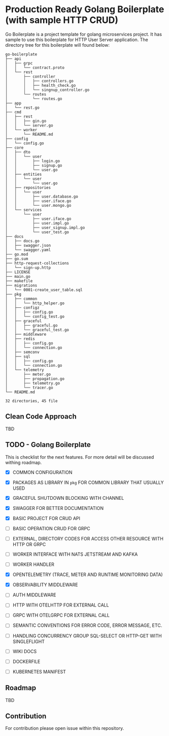 # Production Ready Golang Boilerplate (with sample HTTP CRUD)

Go Boilerplate is a project template for golang microservices project. It has sample to use this boilerplate for HTTP User Server application. The directory tree for this boilerplate will found below:

```
go-boilerplate
├── api
│   ├── grpc
│   │   └── contract.proto
│   └── rest
│       ├── controller
│       │   ├── controllers.go
│       │   ├── health_check.go
│       │   └── singnup_controller.go
│       └── routes
│           └── routes.go
├── app
│   └── rest.go
├── cmd
│   ├── rest
│   │   ├── gin.go
│   │   └── server.go
│   └── worker
│       └── README.md
├── config
│   └── config.go
├── core
│   ├── dto
│   │   └── user
│   │       ├── login.go
│   │       ├── signup.go
│   │       └── user.go
│   ├── entities
│   │   └── user
│   │       └── user.go
│   ├── repositories
│   │   └── user
│   │       ├── user.database.go
│   │       ├── user.iface.go
│   │       └── user.mongo.go
│   └── services
│       └── user
│           ├── user.iface.go
│           ├── user.impl.go
│           ├── user_signup.impl.go
│           └── user_test.go
├── docs
│   ├── docs.go
│   ├── swagger.json
│   └── swagger.yaml
├── go.mod
├── go.sum
├── http-request-collections
│   └── sign-up.http
├── LICENSE
├── main.go
├── makefile
├── migrations
│   └── 0001-create_user_table.sql
├── pkg
│   ├── common
│   │   └── http_helper.go
│   ├── configz
│   │   ├── config.go
│   │   └── config_test.go
│   ├── graceful
│   │   ├── graceful.go
│   │   └── graceful_test.go
│   ├── middleware
│   ├── redis
│   │   ├── config.go
│   │   └── connection.go
│   ├── semconv
│   ├── sql
│   │   ├── config.go
│   │   └── connection.go
│   └── telemetry
│       ├── meter.go
│       ├── propagation.go
│       ├── telemetry.go
│       └── tracer.go
└── README.md

32 directories, 45 file
```

## Clean Code Approach

TBD

## TODO - Golang Boilerplate

This is checklist for the next features. For more detail will be discussed withing roadmap.

- [X] COMMON CONFIGURATION
- [X] PACKAGES AS LIBRARY IN `pkg` FOR COMMON LIBRARY THAT USUALLY USED
- [X] GRACEFUL SHUTDOWN BLOCKING WITH CHANNEL
- [X] SWAGGER FOR BETTER DOCUMENTATION
- [X] BASIC PROJECT FOR CRUD API
- [ ] BASIC OPERATION CRUD FOR GRPC
- [ ] EXTERNAL, DIRECTORY CODES FOR ACCESS OTHER RESOURCE WITH HTTP OR GRPC
- [ ] WORKER INTERFACE WITH NATS JETSTREAM AND KAFKA
- [ ] WORKER HANDLER
- [X] OPENTELEMETRY (TRACE, METER AND RUNTIME MONITORING DATA)
- [X] OBSERVABILITY MIDDLEWARE
- [ ] AUTH MIDDLEWARE
- [ ] HTTP WITH OTELHTTP FOR EXTERNAL CALL
- [ ] GRPC WITH OTELGRPC FOR EXTERNAL CALL
- [ ] SEMANTIC CONVENTIONS FOR ERROR CODE, ERROR MESSAGE, ETC.
- [ ] HANDLING CONCURRENCY GROUP SQL-SELECT OR HTTP-GET WITH SINGLEFLIGHT 
- [ ] WIKI DOCS
- [ ] DOCKERFILE
- [ ] KUBERNETES MANIFEST


## Roadmap

TBD

## Contribution

For contribution please open issue within this repository.
